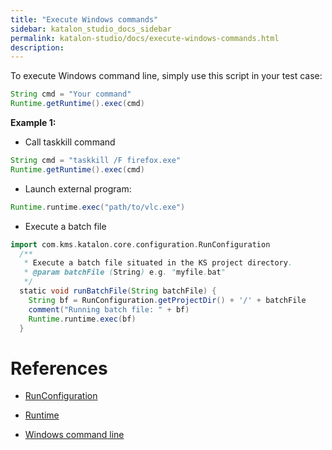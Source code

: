 ```yaml
---
title: "Execute Windows commands" 
sidebar: katalon_studio_docs_sidebar
permalink: katalon-studio/docs/execute-windows-commands.html 
description: 
---
```

To execute Windows command line, simply use this script in your test case:

```groovy
String cmd = "Your command"
Runtime.getRuntime().exec(cmd)
```

**Example 1:**

*   Call taskkill command

```groovy
String cmd = "taskkill /F firefox.exe"
Runtime.getRuntime().exec(cmd)
```

*   Launch external program:

```groovy
Runtime.runtime.exec("path/to/vlc.exe")

```

*   Execute a batch file

```groovy
import com.kms.katalon.core.configuration.RunConfiguration
  /**
   * Execute a batch file situated in the KS project directory.
   * @param batchFile (String) e.g. "myfile.bat"
   */
  static void runBatchFile(String batchFile) {
    String bf = RunConfiguration.getProjectDir() + '/' + batchFile
    comment("Running batch file: " + bf)
    Runtime.runtime.exec(bf)
  }
```

References
==========

*   [RunConfiguration](https://api-docs.katalon.com/com/kms/katalon/core/configuration/RunConfiguration.html)
    
*   [Runtime](https://docs.oracle.com/javase/7/docs/api/java/lang/Runtime.html)
*   [Windows command line](https://www.lifewire.com/list-of-command-prompt-commands-4092302)